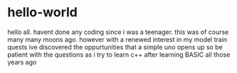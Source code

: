 

# hello-world
hello all. havent done any coding since i was a teenager. this was of course many many moons ago. however
with a renewed interest in my model train quests ive discovered the oppurtunities that a simple uno opens up
so be patient with the questions as i try to learn c++ after learning BASIC all those years ago
